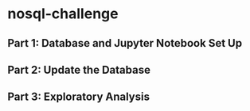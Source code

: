 #  nosql-challenge
## Part 1: Database and Jupyter Notebook Set Up
## Part 2: Update the Database
## Part 3: Exploratory Analysis
